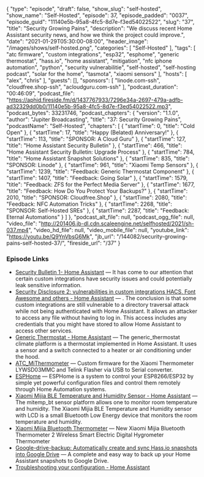 {
  "type": "episode",
  "draft": false,
  "show_slug": "self-hosted",
  "show_name": "Self-Hosted",
  "episode": 37,
  "episode_padded": "0037",
  "episode_guid": "11140e5b-95a8-4fc5-8d7e-f3ed54022522",
  "slug": "37",
  "title": "Security Growing Pains",
  "description": "We discuss recent Home Assistant security news, and how we think the project could improve.",
  "date": "2021-01-29T05:30:00-08:00",
  "header_image": "/images/shows/self-hosted.png",
  "categories": [
    "Self-Hosted"
  ],
  "tags": [
    "atc firmware",
    "custom integrations",
    "esp32",
    "esphome",
    "generic thermostat",
    "hass.io",
    "home assistant",
    "mitigation",
    "nfc iphone automation",
    "python",
    "security vulnerabilitie",
    "self-hosted",
    "self-hosting podcast",
    "solar for the home",
    "tasmota",
    "xiaomi sensors"
  ],
  "hosts": [
    "alex",
    "chris"
  ],
  "guests": [],
  "sponsors": [
    "linode.com-ssh",
    "cloudfree.shop-ssh",
    "acloudguru.com-ssh"
  ],
  "podcast_duration": "00:46:09",
  "podcast_file": "https://aphid.fireside.fm/d/1437767933/7296e34a-2697-479a-adfb-ad32329dd0b0/11140e5b-95a8-4fc5-8d7e-f3ed54022522.mp3",
  "podcast_bytes": 33231746,
  "podcast_chapters": {
    "version": "1.1.0",
    "author": "Jupiter Broadcasting",
    "title": "37: Security Growing Pains",
    "podcastName": "Self-Hosted",
    "chapters": [
      {
        "startTime": 0,
        "title": "Cold Open"
      },
      {
        "startTime": 17,
        "title": "Happy (Belated) Anniversary!"
      },
      {
        "startTime": 113,
        "title": "SPONSOR: A Cloud Guru"
      },
      {
        "startTime": 127,
        "title": "Home Assistant Security Bulletin"
      },
      {
        "startTime": 466,
        "title": "Home Assistant Security Bulletin: Upgrade Process"
      },
      {
        "startTime": 784,
        "title": "Home Assistant Snapshot Solutions"
      },
      {
        "startTime": 835,
        "title": "SPONSOR: Linode"
      },
      {
        "startTime": 961,
        "title": "Xiaomi Temp Sensors"
      },
      {
        "startTime": 1239,
        "title": "Feedback: Generic Thermostat Component"
      },
      {
        "startTime": 1407,
        "title": "Feedback: Going Solar"
      },
      {
        "startTime": 1579,
        "title": "Feedback: ZFS for the Perfect Media Server"
      },
      {
        "startTime": 1677,
        "title": "Feedback: How Do You Protect Your Backups?"
      },
      {
        "startTime": 2010,
        "title": "SPONSOR: Cloudfree.Shop"
      },
      {
        "startTime": 2080,
        "title": "Feedback: NFC Automation Tricks"
      },
      {
        "startTime": 2268,
        "title": "SPONSOR: Self-Hosted SREs"
      },
      {
        "startTime": 2287,
        "title": "Feedback: Eternal Automations"
      }
    ]
  },
  "podcast_alt_file": null,
  "podcast_ogg_file": null,
  "video_file": "http://201406.jb-dl.cdn.scaleengine.net/selfhosted/2021/sh-037.mp4",
  "video_hd_file": null,
  "video_mobile_file": null,
  "youtube_link": "https://youtu.be/Q9YnVbsG6Mk",
  "jb_url": "/144082/security-growing-pains-self-hosted-37/",
  "fireside_url": "/37"
}


### Episode Links

  * [Security Bulletin 1- Home Assistant](https://www.home-assistant.io/blog/2021/01/14/security-bulletin/ "Security Bulletin 1- Home Assistant") — It has come to our attention that certain custom integrations have security issues and could potentially leak sensitive information.
  * [Security Disclosure 2: vulnerabilities in custom integrations HACS, Font Awesome and others - Home Assistant](https://www.home-assistant.io/blog/2021/01/23/security-disclosure2/ "Security Disclosure 2: vulnerabilities in custom integrations HACS, Font Awesome and others - Home Assistant") — . The conclusion is that some custom integrations are still vulnerable to a directory traversal attack while not being authenticated with Home Assistant. It allows an attacker to access any file without having to log in. This access includes any credentials that you might have stored to allow Home Assistant to access other services. 
  * [Generic Thermostat - Home Assistant](https://www.home-assistant.io/integrations/generic_thermostat/ "Generic Thermostat - Home Assistant") — The generic_thermostat climate platform is a thermostat implemented in Home Assistant. It uses a sensor and a switch connected to a heater or air conditioning under the hood. 
  * [ATC_MiThermometer](https://github.com/atc1441/ATC_MiThermometer "ATC_MiThermometer") — Custom firmware for the Xiaomi Thermometer LYWSD03MMC and Telink Flasher via USB to Serial converter.
  * [ESPHome](https://esphome.io/ "ESPHome") — ESPHome is a system to control your ESP8266/ESP32 by simple yet powerful configuration files and control them remotely through Home Automation systems.
  * [Xiaomi Mijia BLE Temperature and Humidity Sensor - Home Assistant](https://www.home-assistant.io/integrations/mitemp_bt/ "Xiaomi Mijia BLE Temperature and Humidity Sensor - Home Assistant") — The mitemp_bt sensor platform allows one to monitor room temperature and humidity. The Xiaomi Mijia BLE Temperature and Humidity sensor with LCD is a small Bluetooth Low Energy device that monitors the room temperature and humidity. 
  * [Xiaomi Mijia Bluetooth Thermometer](https://www.aliexpress.com/item/4001212530656.html "Xiaomi Mijia Bluetooth Thermometer") — New Xiaomi Mijia Bluetooth Thermometer 2 Wireless Smart Electric Digital Hygrometer Thermometer
  * [Google-drive-backup: Automatically create and sync Hass.io snapshots into Google Drive](https://github.com/sabeechen/hassio-google-drive-backup "Google-drive-backup: Automatically create and sync Hass.io snapshots into Google Drive") — A complete and easy way to back up your Home Assistant snapshots to Google Drive.
  * [Troubleshooting your configuration - Home Assistant](https://www.home-assistant.io/docs/configuration/troubleshooting/ "Troubleshooting your configuration - Home Assistant")


